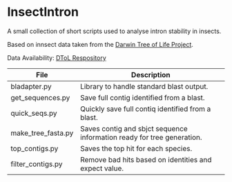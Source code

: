 # InsectIntron

A small collection of short scripts used to analyse intron stability in insects.

Based on innsect data taken from the [Darwin Tree of Life Project](https://www.darwintreeoflife.org).

Data Availability: [DToL Respository](https://github.com/darwintreeoflife/darwintreeoflife.data)

| File               | Description                                                            |
| ------------------ | ---------------------------------------------------------------------- |
| bladapter.py       | Library to handle standard blast output.                               |
| get_sequences.py   | Save full contig identified from a blast.                              |
| quick_seqs.py      | Quickly save full contiq identified from a blast.                      |
| make_tree_fasta.py | Saves contig and sbjct sequence information ready for tree generation. |
| top_contigs.py     | Saves the top hit for each species.                                    |
| filter_contigs.py  | Remove bad hits based on identities and expect value.                  |
